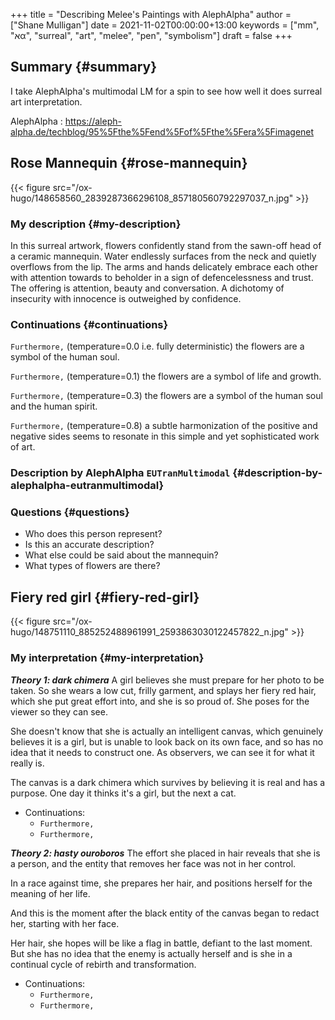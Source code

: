 +++
title = "Describing Melee's Paintings with AlephAlpha"
author = ["Shane Mulligan"]
date = 2021-11-02T00:00:00+13:00
keywords = ["mm", "אα", "surreal", "art", "melee", "pen", "symbolism"]
draft = false
+++

## Summary {#summary}

I take AlephAlpha's multimodal LM for a spin
to see how well it does surreal art
interpretation.

AlephAlpha
: <https://aleph-alpha.de/techblog/95%5Fthe%5Fend%5Fof%5Fthe%5Fera%5Fimagenet>


## Rose Mannequin {#rose-mannequin}

{{< figure src="/ox-hugo/148658560_2839287366296108_857180560792297037_n.jpg" >}}


### My description {#my-description}

In this surreal artwork, flowers confidently stand from the sawn-off head of a
ceramic mannequin. Water endlessly surfaces
from the neck and quietly overflows from the lip. The arms
and hands delicately embrace each other with attention towards to beholder in a sign of defencelessness and trust. The offering is attention, beauty and conversation.
A dichotomy of insecurity with innocence is outweighed by confidence.


### Continuations {#continuations}

`Furthermore,` (temperature=0.0 i.e. fully deterministic)
the flowers are a symbol of the human soul.

`Furthermore,` (temperature=0.1)
the flowers are a symbol of life and growth.

`Furthermore,` (temperature=0.3)
the flowers are a symbol of the human soul and the human spirit.

`Furthermore,` (temperature=0.8)
a subtle harmonization of the positive and negative sides seems to resonate in this simple and yet sophisticated work of art.


### Description by AlephAlpha `EUTranMultimodal` {#description-by-alephalpha-eutranmultimodal}


### Questions {#questions}

-   Who does this person represent?
-   Is this an accurate description?
-   What else could be said about the mannequin?
-   What types of flowers are there?


## Fiery red girl {#fiery-red-girl}

{{< figure src="/ox-hugo/148751110_885252488961991_2593863030122457822_n.jpg" >}}


### My interpretation {#my-interpretation}

_**Theory 1: dark chimera**_
A girl believes she must prepare for her photo
to be taken. So she wears a low cut, frilly
garment, and splays her fiery red hair, which
she put great effort into, and she is so proud
of. She poses for the viewer so they can see.

She doesn't know that she is actually an
intelligent canvas, which genuinely believes
it is a girl, but is unable to look back on
its own face, and so has no idea that it needs
to construct one. As observers, we can see it
for what it really is.

The canvas is a dark chimera which survives by
believing it is real and has a purpose. One
day it thinks it's a girl, but the next a cat.

-   Continuations:
    -   `Furthermore,`
    -   `Furthermore,`

_**Theory 2: hasty ouroboros**_
The effort she placed in hair reveals that she
is a person, and the entity that removes her
face was not in her control.

In a race against time, she prepares her hair,
and positions herself for the meaning of her
life.

And this is the moment after the black entity
of the canvas began to redact her, starting
with her face.

Her hair, she hopes will be like a flag in battle, defiant to the last moment.
But she has no idea that the enemy is actually herself and is she in a continual cycle of rebirth and transformation.

-   Continuations:
    -   `Furthermore,`
    -   `Furthermore,`